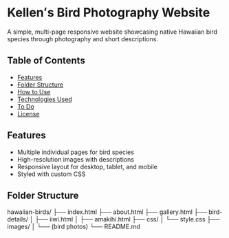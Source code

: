 # Kellenʻs Bird Photography Website
A simple, multi-page responsive website showcasing native Hawaiian bird species through photography and short descriptions.

## Table of Contents
- [Features](#features)
- [Folder Structure](#folder-structure)
- [How to Use](#how-to-use)
- [Technologies Used](#technologies-used)
- [To Do](#to-do)
- [License](#license)

## Features
- Multiple individual pages for bird species
- High-resolution images with descriptions
- Responsive layout for desktop, tablet, and mobile
- Styled with custom CSS

## Folder Structure
hawaiian-birds/
├── index.html
├── about.html
├── gallery.html
├── bird-details/
│ ├── iiwi.html
│ ├── amakihi.html
├── css/
│ └── style.css
├── images/
│ └── (bird photos)
└── README.md
